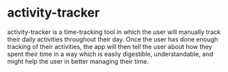 # activity-tracker

activity-tracker is a time-tracking tool in which the user will manually track their daily activities throughout their day. Once the user has done enough tracking of their activities, the app will then tell the user about how they spent their time in a way which is easily digestible, understandable, and might help the user in better managing their time.
